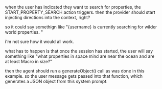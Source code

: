 
when the user has indicated they want to search for properties, the START_PROPERTY_SEARCH action triggers.  then the provider should start injecting directions into the context, right?

so it could say somethign like "{username} is currently searching for wilder world properties. "

i'm not sure how it would all work.

what has to happen is that once the session has started, the user will say something like "what properties in space mind are near the ocean and are at least Macro in size?"

then the agent should run a generateObject() call as was done in this example.   so the user message gets passed into that function, which generates a JSON object from this system prompt:

